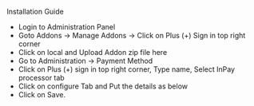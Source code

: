 Installation Guide

- Login to Administration Panel
- Goto Addons -> Manage Addons -> Click on Plus (+) Sign in top right corner
- Click on local and Upload Addon zip file here
- Go to Administration -> Payment Method
- Click on Plus (+) sign in top right corner, Type name, Select InPay processor tab
- Click on configure Tab and Put the details as below
- Click on Save.
